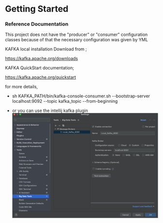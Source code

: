 # Getting Started

### Reference Documentation
This project does not have the "producer" or "consumer" configuration classes because of that the necessary configuration was given by YML

KAFKA local installation
Download from ;

https://kafka.apache.org/downloads


KAFKA QuickStart documentation;

https://kafka.apache.org/quickstart

for more details,
* sh KAFKA_PATH/bin/kafka-console-consumer.sh --bootstrap-server localhost:9092 --topic kafka_topic --from-beginning

* or you can use the intellij kafka plugin
![img.png](img.png)
